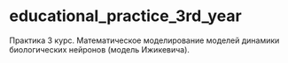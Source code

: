 # educational_practice_3rd_year
Практика 3 курс. Математическое моделирование моделей динамики биологических нейронов (модель Ижикевича).

